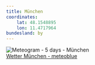 ```yaml
---
title: München
coordinates:
    lat: 48.1548895
    lon: 11.4717964
bundesland: by
---
```

<img importance="high" src="//my.meteoblue.com/visimage/meteogram_web?look=KILOMETER_PER_HOUR%2CCELSIUS%2CMILLIMETER&apikey=5838a18e295d&temperature=C&windspeed=kmh&precipitationamount=mm&winddirection=3char&city=M%C3%BCnchen&iso2=de&lat=48.137402&lon=11.575500&asl=524&tz=Europe%2FBerlin&lang=de&sig=50202b1a316775ca001f8180ad48254b" srcset="//my.meteoblue.com/visimage/meteogram_web_hd?look=KILOMETER_PER_HOUR%2CCELSIUS%2CMILLIMETER&apikey=5838a18e295d&temperature=C&windspeed=kmh&precipitationamount=mm&winddirection=3char&city=M%C3%BCnchen&iso2=de&lat=48.137402&lon=11.575500&asl=524&tz=Europe%2FBerlin&lang=de&sig=a5e68ab574603119132b6c5af72550e1 1.4x" alt="Meteogram - 5 days - München"><a href="https://www.meteoblue.com/de/wetter/woche/m%c3%bcnchen_deutschland_2867714" target="_blank" style="display: block;">Wetter München - meteoblue</a>
